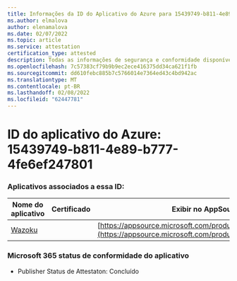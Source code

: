 ```yaml
---
title: Informações da ID do Aplicativo do Azure para 15439749-b811-4e89-b777-4fe6ef247801
ms.author: elmalova
author: elenamalova
ms.date: 02/07/2022
ms.topic: article
ms.service: attestation
certification_type: attested
description: Todas as informações de segurança e conformidade disponíveis para 15439749-b811-4e89-b777-4fe6ef247801.
ms.openlocfilehash: 7c57383cf79b9b9ec2ece416375dd34ca621f1fb
ms.sourcegitcommit: dd610febc885b7c5766014e7364ed43c4bd942ac
ms.translationtype: MT
ms.contentlocale: pt-BR
ms.lasthandoff: 02/08/2022
ms.locfileid: "62447781"
---
```

# <a name="azure-app-id-15439749-b811-4e89-b777-4fe6ef247801"></a>ID do aplicativo do Azure: 15439749-b811-4e89-b777-4fe6ef247801


### <a name="apps-associated-with-this-id"></a>Aplicativos associados a essa ID:
| **Nome do aplicativo** | **Certificado** | **Exibir no AppSource** |
|--------------|---------------|-----------------------|
| [Wazoku](https://docs.microsoft.com/microsoft-365-app-certification/forward/WA200003384) |  | [https://appsource.microsoft.com/product/office/WA200003384](https://appsource.microsoft.com/product/office/WA200003384) |

### <a name="microsoft-365-app-compliance-status"></a>Microsoft 365 status de conformidade do aplicativo
- Publisher Status de Attestaton: Concluído
